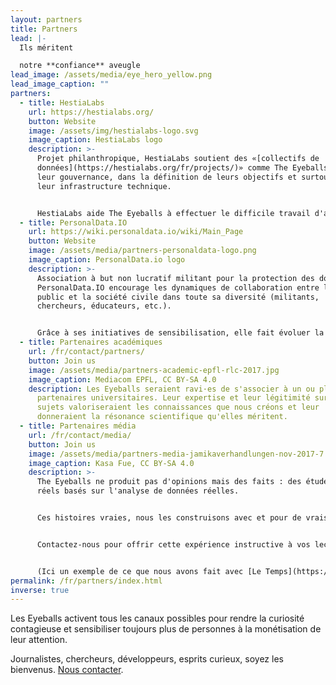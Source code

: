 ```yaml
---
layout: partners
title: Partners
lead: |-
  Ils méritent 

  notre **confiance** aveugle
lead_image: /assets/media/eye_hero_yellow.png
lead_image_caption: ""
partners:
  - title: HestiaLabs
    url: https://hestialabs.org/
    button: Website
    image: /assets/img/hestialabs-logo.svg
    image_caption: HestiaLabs logo
    description: >-
      Projet philanthropique, HestiaLabs soutient des «[collectifs de
      données](https://hestialabs.org/fr/projects/)» comme The Eyeballs dans
      leur gouvernance, dans la définition de leurs objectifs et surtout dans
      leur infrastructure technique.


      HestiaLabs aide The Eyeballs à effectuer le difficile travail d'analyse des données collectées et à les transformer en informations exploitables pour ses membres, dans le respect le plus total de leur vie privée.
  - title: PersonalData.IO
    url: https://wiki.personaldata.io/wiki/Main_Page
    button: Website
    image: /assets/media/partners-personaldata-logo.png
    image_caption: PersonalData.io logo
    description: >-
      Association à but non lucratif militant pour la protection des données,
      PersonalData.IO encourage les dynamiques de collaboration entre le grand
      public et la société civile dans toute sa diversité (militants,
      chercheurs, éducateurs, etc.).


      Grâce à ses initiatives de sensibilisation, elle fait évoluer la perception de problématiques telles que celle des Eyeballs et encourage les individus à devenir acteurs de changement.
  - title: Partenaires académiques
    url: /fr/contact/partners/
    button: Join us
    image: /assets/media/partners-academic-epfl-rlc-2017.jpg
    image_caption: Mediacom EPFL, CC BY-SA 4.0
    description: Les Eyeballs seraient ravi·es de s'associer à un ou plusieurs
      partenaires universitaires. Leur expertise et leur légitimité sur nos
      sujets valoriseraient les connaissances que nous créons et leur
      donneraient la résonance scientifique qu'elles méritent.
  - title: Partenaires média
    url: /fr/contact/media/
    button: Join us
    image: /assets/media/partners-media-jamikaverhandlungen-nov-2017-7.jpg
    image_caption: Kasa Fue, CC BY-SA 4.0
    description: >-
      The Eyeballs ne produit pas d'opinions mais des faits : des études de cas
      réels basés sur l'analyse de données réelles.


      Ces histoires vraies, nous les construisons avec et pour de vrais gens, et non à leur insu.


      Contactez-nous pour offrir cette expérience instructive à vos lecteurs/auditeurs/spectateurs.


      (Ici un exemple de ce que nous avons fait avec [Le Temps](https://www.letemps.ch/societe/reprenez-controle-vos-donnees-temps-propose-une-experience-participative))
permalink: /fr/partners/index.html
inverse: true
---
```

Les Eyeballs activent tous les canaux possibles pour rendre la curiosité contagieuse et sensibiliser toujours plus de personnes à la monétisation de leur attention.

Journalistes, chercheurs, développeurs, esprits curieux, soyez les bienvenus. [Nous contacter](https://eyeballs.hestialabs.org/fr/contact/partners/).